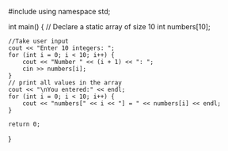 #include <iostream>
using namespace std;

int main() {
    // Declare a static array of size 10
    int numbers[10];

    //Take user input
    cout << "Enter 10 integers: ";
    for (int i = 0; i < 10; i++) {
        cout << "Number " << (i + 1) << ": ";
        cin >> numbers[i];
    }
    // print all values in the array
    cout << "\nYou entered:" << endl;
    for (int i = 0; i < 10; i++) {
        cout << "numbers[" << i << "] = " << numbers[i] << endl;
    }   

    return 0;   
}
